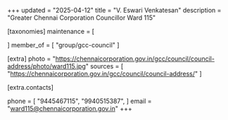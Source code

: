 +++
updated = "2025-04-12"
title = "V. Eswari Venkatesan"
description = "Greater Chennai Corporation Councillor Ward 115"

[taxonomies]
maintenance = [

]
member_of = [
    "group/gcc-council"
]

[extra]
photo = "https://chennaicorporation.gov.in/gcc/council/council-address/photo/ward115.jpg"
sources = [
    "https://chennaicorporation.gov.in/gcc/council/council-address/"
]

[extra.contacts]

phone = [
    "9445467115",
    "9940515387",
    ]
email = "ward115@chennaicorporation.gov.in"
+++